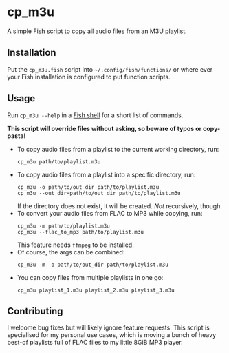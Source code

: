 # cp_m3u
A simple Fish script to copy all audio files from an M3U playlist.

## Installation

Put the `cp_m3u.fish` script into `~/.config/fish/functions/` or where ever your Fish installation is configured to put function scripts.

## Usage

Run `cp_m3u --help` in a [Fish shell](https://fishshell.com/) for a short list of commands.

**This script will override files without asking, so beware of typos or copy-pasta!**

- To copy audio files from a playlist to the current working directory, run:
  ```fish
  cp_m3u path/to/playlist.m3u
  ```
- To copy audio files from a playlist into a specific directory, run:
  ```fish
  cp_m3u -o path/to/out_dir path/to/playlist.m3u
  cp_m3u --out_dir=path/to/out_dir path/to/playlist.m3u
  ```
  If the directory does not exist, it will be created. *Not* recursively, though.
- To convert your audio files from FLAC to MP3 while copying, run:
  ```fish
  cp_m3u -m path/to/playlist.m3u
  cp_m3u --flac_to_mp3 path/to/playlist.m3u
  ```
  This feature needs `ffmpeg` to be installed.
- Of course, the args can be combined:
  ```fish
  cp_m3u -m -o path/to/out_dir path/to/playlist.m3u
  ```
- You can copy files from multiple playlists in one go:
  ```
  cp_m3u playlist_1.m3u playlist_2.m3u playlist_3.m3u
  ```
  
## Contributing

I welcome bug fixes but will likely ignore feature requests. This script is specialised for my personal use cases, which is moving a bunch of heavy best-of playlists full of FLAC files to my little 8GiB MP3 player.
